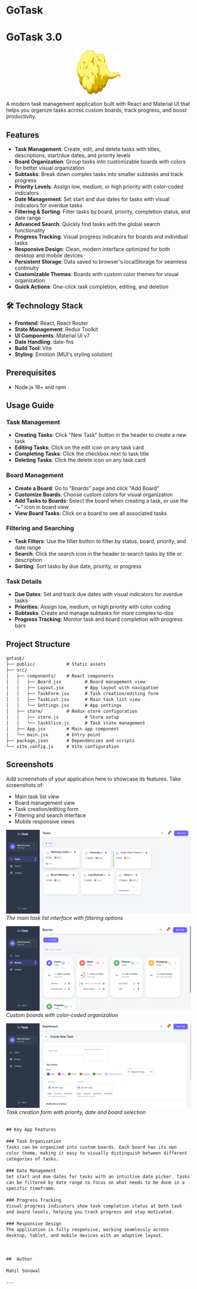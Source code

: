 # GoTask


# GoTask 3.0

<p align="center">
  <img src="public/logo.svg" alt="GoTask Logo" width="120" height="120" />
</p>

A modern task management application built with React and Material UI that helps you organize tasks across custom boards, track progress, and boost productivity.

##  Features

- **Task Management**: Create, edit, and delete tasks with titles, descriptions, start/due dates, and priority levels
- **Board Organization**: Group tasks into customizable boards with colors for better visual organization
- **Subtasks**: Break down complex tasks into smaller subtasks and track progress
- **Priority Levels**: Assign low, medium, or high priority with color-coded indicators
- **Date Management**: Set start and due dates for tasks with visual indicators for overdue tasks
- **Filtering & Sorting**: Filter tasks by board, priority, completion status, and date range
- **Advanced Search**: Quickly find tasks with the global search functionality
- **Progress Tracking**: Visual progress indicators for boards and individual tasks
- **Responsive Design**: Clean, modern interface optimized for both desktop and mobile devices
- **Persistent Storage**: Data saved to browser's localStorage for seamless continuity
- **Customizable Themes**: Boards with custom color themes for visual organization
- **Quick Actions**: One-click task completion, editing, and deletion

## 🛠️ Technology Stack

- **Frontend**: React, React Router
- **State Management**: Redux Toolkit
- **UI Components**: Material UI v7
- **Date Handling**: date-fns
- **Build Tool**: Vite
- **Styling**: Emotion (MUI's styling solution)

##  Prerequisites

- Node.js 18+ and npm


##  Usage Guide

### Task Management

- **Creating Tasks**: Click "New Task" button in the header to create a new task
- **Editing Tasks**: Click on the edit icon on any task card
- **Completing Tasks**: Click the checkbox next to task title
- **Deleting Tasks**: Click the delete icon on any task card

### Board Management

- **Create a Board**: Go to "Boards" page and click "Add Board"
- **Customize Boards**: Choose custom colors for visual organization
- **Add Tasks to Boards**: Select the board when creating a task, or use the "+" icon in board view
- **View Board Tasks**: Click on a board to see all associated tasks

### Filtering and Searching

- **Task Filters**: Use the filter button to filter by status, board, priority, and date range
- **Search**: Click the search icon in the header to search tasks by title or description
- **Sorting**: Sort tasks by due date, priority, or progress

### Task Details

- **Due Dates**: Set and track due dates with visual indicators for overdue tasks
- **Priorities**: Assign low, medium, or high priority with color coding
- **Subtasks**: Create and manage subtasks for more complex to-dos
- **Progress Tracking**: Monitor task and board completion with progress bars

##  Project Structure

```
gotask/
├── public/            # Static assets
├── src/
│   ├── components/    # React components
│   │   ├── Board.jsx         # Board management view
│   │   ├── Layout.jsx        # App layout with navigation
│   │   ├── TaskForm.jsx      # Task creation/editing form
│   │   ├── TaskList.jsx      # Main task list view
│   │   └── Settings.jsx      # App settings
│   ├── store/         # Redux store configuration
│   │   ├── store.js          # Store setup
│   │   └── taskSlice.js      # Task state management
│   ├── App.jsx        # Main app component
│   └── main.jsx       # Entry point
├── package.json       # Dependencies and scripts
└── vite.config.js     # Vite configuration
```

## Screenshots

Add screenshots of your application here to showcase its features. Take screenshots of:

- Main task list view
- Board management view
- Task creation/editing form 
- Filtering and search interface
- Mobile responsive views


![Task List View](/screenshots/task-list.png)
*The main task list interface with filtering options*

![Board View](/screenshots/board-view.png)
*Custom boards with color-coded organization*

![Task Creation](/screenshots/task-form.png)
*Task creation form with priority, date and board selection*
```

## Key App Features

### Task Organization
Tasks can be organized into custom boards. Each board has its own color theme, making it easy to visually distinguish between different categories of tasks.

### Date Management
Set start and due dates for tasks with an intuitive date picker. Tasks can be filtered by date range to focus on what needs to be done in a specific timeframe.

### Progress Tracking
Visual progress indicators show task completion status at both task and board levels, helping you track progress and stay motivated.

### Responsive Design
The application is fully responsive, working seamlessly across desktop, tablet, and mobile devices with an adaptive layout.



##  Author

Mahil Sonowal

---

